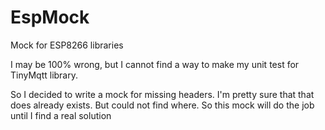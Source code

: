 # EspMock
Mock for ESP8266 libraries

I may be 100% wrong, but I cannot find a way to make my unit test for TinyMqtt library.

So I decided to write a mock for missing headers. I'm pretty sure that that does already exists. But could not find where.
So this mock will do the job until I find a real solution
